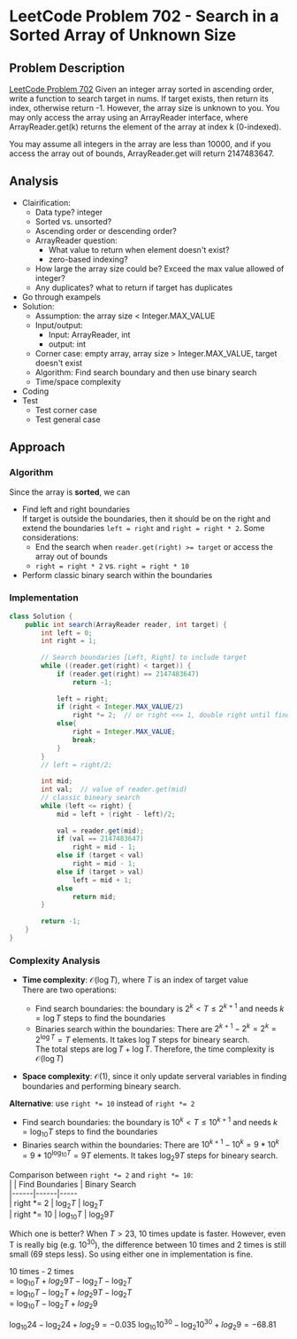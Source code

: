 # LeetCode Problem 702 - Search in a Sorted Array of Unknown Size

## Problem Description
[LeetCode Problem 702](https:leetcode.com/problems/search-in-a-sorted-array-of-unknown-size/) Given an integer array sorted in ascending order, write a function to search target in nums.  If target exists, then return its index, otherwise return -1. However, the array size is unknown to you. You may only access the array using an ArrayReader interface, where ArrayReader.get(k) returns the element of the array at index k (0-indexed).

You may assume all integers in the array are less than 10000, and if you access the array out of bounds, ArrayReader.get will return 2147483647.

## Analysis
* Clairification:
  - Data type? integer
  - Sorted vs. unsorted?
  - Ascending order or descending order?
  - ArrayReader question:
      - What value to return when element doesn't exist?
      - zero-based indexing?
  - How large the array size could be? Exceed the max value allowed of integer?
  - Any duplicates? what to return if target has duplicates
* Go through exampels
* Solution: 
  - Assumption: the array size < Integer.MAX_VALUE
  - Input/output: 
      - Input: ArrayReader, int
      - output: int
  - Corner case: empty array, array size > Integer.MAX_VALUE, target doesn't exist
  - Algorithm: Find search boundary and then use binary search
  - Time/space complexity
* Coding
* Test
  - Test corner case
  - Test general case


## Approach
### Algorithm
Since the array is **sorted**, we can 
* Find left and right boundaries  
If target is outside the boundaries, then it should be on the right and extend the boundaries `left = right` and `right = right * 2`. Some considerations:  
    - End the search when `reader.get(right) >= target` or access the array out of bounds
    - `right = right * 2` vs. `right = right * 10`
* Perform classic binary search within the boundaries  


### Implementation
```java
class Solution {
    public int search(ArrayReader reader, int target) {
        int left = 0;
        int right = 1;
        
        // Search boundaries [Left, Right] to include target
        while ((reader.get(right) < target)) {
            if (reader.get(right) == 2147483647)
                return -1;
            
            left = right;
            if (right < Integer.MAX_VALUE/2)   
                right *= 2;  // or right <<= 1, double right until finding the right boundary (i.e., right > target)
            else{
                right = Integer.MAX_VALUE;
                break;
            }
        }
        // left = right/2;
        
        int mid;
        int val;  // value of reader.get(mid)
        // classic bineary search
        while (left <= right) {
            mid = left + (right - left)/2;
            
            val = reader.get(mid);
            if (val == 2147483647)
                right = mid - 1;
            else if (target < val)
                right = mid - 1;
            else if (target > val)
                left = mid + 1;
            else 
                return mid;
        }
        
        return -1; 
    }
}
```
### Complexity Analysis
* **Time complexity**: $\mathcal{O}(\log T)$, where $T$ is an index of target value   
There are two operations:
  - Find search boundaries: the boundary is $2^k < T \leq 2^{k+1}$ and needs $k = \log T$ steps to find the boundaries 
  - Binaries search within the boundaries: There are $2^{k+1} - 2^k = 2^k = 2^{\log T} = T$ elements. It takes $\log T$ steps for bineary search.  
The total steps are $\log T + \log T$. Therefore, the time complexity is $\mathcal{O}(\log T)$  

* **Space complexity**: $\mathcal{O}(1)$, since it only update serveral variables in finding boundaries and performing bineary search. 

**Alternative**: use `right *= 10` instead of `right *= 2`  
- Find search boundaries: the boundary is $10^k < T \leq 10^{k+1}$ and needs $k = \log_{10} T$ steps to find the boundaries    
- Binaries search within the boundaries: There are $10^{k+1} - 10^k = 9*10^k = 9*10^{\log_{10} T} = 9T$ elements. It takes $\log_2 9T$ steps for bineary search.  

Comparison between `right *= 2` and `right *= 10`:  
|   | Find Boundaries  |  Binary Search  
|------|------|-----  
| right *= 2 | $\log_2 T$ | $\log_2 T$  
| right *= 10 | $\log_{10} T$ | $\log_2 9T$ 

Which one is better? When $T > 23$, 10 times update is faster. However, even T is really big (e.g. $10^{30}$), the  difference between 10 times and 2 times is still small (69 steps less). So using either one in implementation is fine.

10 times - 2 times   
= $\log_{10} T + log_2 9T - \log_2T - \log_2 T$  
= $\log_{10} T - \log_2T + log_2 9T - \log_2 T$  
= $\log_{10} T - \log_2T + log_2 9$

$\log_{10} 24 - \log_2 24 + log_2 9 = - 0.035$
$\log_{10} 10^{30} - \log_2 10^{30} + log_2 9 = - 68.81$
